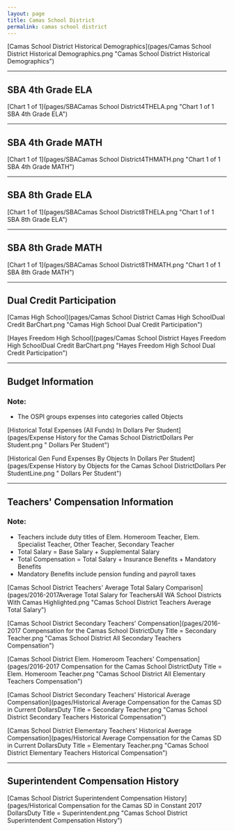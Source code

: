 ```yaml
---
layout: page
title: Camas School District
permalink: camas school district
---
```



[Camas School District Historical Demographics](pages/Camas School District Historical Demographics.png "Camas School District Historical Demographics")

___

## SBA 4th Grade ELA

[Chart 1 of 1](pages/SBACamas School District4THELA.png "Chart 1 of 1 SBA 4th Grade ELA")


___

## SBA 4th Grade MATH

[Chart 1 of 1](pages/SBACamas School District4THMATH.png "Chart 1 of 1 SBA 4th Grade MATH")


___

## SBA 8th Grade ELA

[Chart 1 of 1](pages/SBACamas School District8THELA.png "Chart 1 of 1 SBA 8th Grade ELA")


___

## SBA 8th Grade MATH

[Chart 1 of 1](pages/SBACamas School District8THMATH.png "Chart 1 of 1 SBA 8th Grade MATH")


___

## Dual Credit Participation

[Camas High School](pages/Camas School District Camas High SchoolDual Credit BarChart.png "Camas High School Dual Credit Participation")

[Hayes Freedom High School](pages/Camas School District Hayes Freedom High SchoolDual Credit BarChart.png "Hayes Freedom High School Dual Credit Participation")


___

## Budget Information
### Note:
- The OSPI groups expenses into categories called Objects

[Historical Total Expenses (All Funds) In Dollars Per Student](pages/Expense History for the Camas School DistrictDollars Per Student.png " Dollars Per Student")

[Historical Gen Fund Expenses By Objects In Dollars Per Student](pages/Expense History by Objects for the Camas School DistrictDollars Per StudentLine.png " Dollars Per Student")


___

## Teachers' Compensation Information
### Note:
- Teachers include duty titles of Elem. Homeroom Teacher, Elem. Specialist Teacher, Other Teacher, Secondary Teacher
- Total Salary = Base Salary + Supplemental Salary
- Total Compensation = Total Salary + Insurance Benefits + Mandatory Benefits
- Mandatory Benefits include pension funding and payroll taxes

[Camas School District Teachers' Average Total Salary Comparison](pages/2016-2017Average Total Salary for TeachersAll WA School Districts With Camas Highlighted.png "Camas School District Teachers Average Total Salary")

[Camas School District Secondary Teachers' Compensation](pages/2016-2017 Compensation for the Camas School DistrictDuty Title = Secondary Teacher.png "Camas School District All Secondary Teachers Compensation")

[Camas School District Elem. Homeroom Teachers' Compensation](pages/2016-2017 Compensation for the Camas School DistrictDuty Title = Elem. Homeroom Teacher.png "Camas School District All Elementary Teachers Compensation")

[Camas School District Secondary Teachers' Historical Average Compensation](pages/Historical Average Compensation for the Camas SD in Current DollarsDuty Title = Secondary Teacher.png "Camas School District Secondary Teachers Historical Compensation")

[Camas School District Elementary Teachers' Historical Average Compensation](pages/Historical Average Compensation for the Camas SD in Current DollarsDuty Title = Elementary Teacher.png "Camas School District Elementary Teachers Historical Compensation")


___

## Superintendent Compensation History

[Camas School District Superintendent Compensation History](pages/Historical Compensation for the Camas SD in Constant 2017 DollarsDuty Title = Superintendent.png "Camas School District Superintendent Compensation History")

